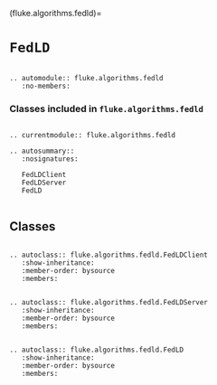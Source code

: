 (fluke.algorithms.fedld)=

# ``FedLD``

```{eval-rst}

.. automodule:: fluke.algorithms.fedld
   :no-members:

```

<h3>

Classes included in ``fluke.algorithms.fedld``

</h3>

```{eval-rst}

.. currentmodule:: fluke.algorithms.fedld

.. autosummary::
   :nosignatures:

   FedLDClient
   FedLDServer
   FedLD
   
```


## Classes


```{eval-rst}

.. autoclass:: fluke.algorithms.fedld.FedLDClient
   :show-inheritance:
   :member-order: bysource
   :members: 

```

```{eval-rst}

.. autoclass:: fluke.algorithms.fedld.FedLDServer
   :show-inheritance:
   :member-order: bysource
   :members: 

```

```{eval-rst}

.. autoclass:: fluke.algorithms.fedld.FedLD
   :show-inheritance:
   :member-order: bysource
   :members: 

```
